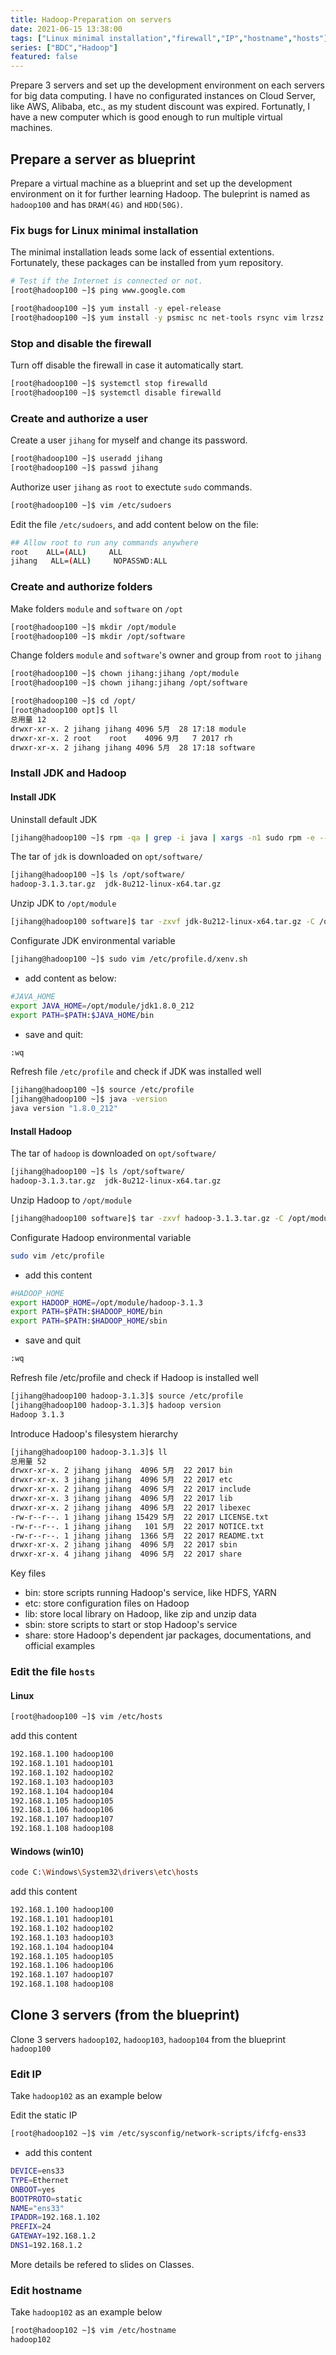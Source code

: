 ```yaml
---
title: Hadoop-Preparation on servers 
date: 2021-06-15 13:38:00
tags: ["Linux minimal installation","firewall","IP","hostname","hosts"]
series: ["BDC","Hadoop"]
featured: false
---
```


Prepare 3 servers and set up the development environment on each servers for big data computing. I have no configurated instances on Cloud Server, like AWS, Alibaba, etc., as my student discount was expired. Fortunatly, I have a new computer which is good enough to run multiple virtual machines.

<!--more-->

## Prepare a server as blueprint

Prepare a virtual machine as a blueprint and set up the development environment on it for further learning Hadoop. The buleprint is named as `hadoop100` and has `DRAM(4G)` and `HDD(50G)`.

### Fix bugs for Linux minimal installation

The minimal installation leads some lack of essential extentions. Fortunately, these packages can be installed from yum repository.
```sh
# Test if the Internet is connected or not.
[root@hadoop100 ~]$ ping www.google.com

[root@hadoop100 ~]$ yum install -y epel-release
[root@hadoop100 ~]$ yum install -y psmisc nc net-tools rsync vim lrzsz ntp libzstd openssl-static tree iotop git
```

### Stop and disable the firewall
Turn off disable the firewall in case it automatically start.
```sh
[root@hadoop100 ~]$ systemctl stop firewalld
[root@hadoop100 ~]$ systemctl disable firewalld
```

### Create and authorize a user
Create a user `jihang` for myself and change its password.
```sh
[root@hadoop100 ~]$ useradd jihang
[root@hadoop100 ~]$ passwd jihang
```

Authorize user `jihang` as `root` to exectute `sudo` commands.
```sh
[root@hadoop100 ~]$ vim /etc/sudoers
```

Edit the file `/etc/sudoers`, and add content below on the file:
```sh
## Allow root to run any commands anywhere
root    ALL=(ALL)     ALL
jihang   ALL=(ALL)     NOPASSWD:ALL
```
### Create and authorize folders

Make folders `module` and `software` on `/opt`
```sh
[root@hadoop100 ~]$ mkdir /opt/module
[root@hadoop100 ~]$ mkdir /opt/software
```

Change folders `module` and `software`'s owner and group from `root` to `jihang` 
```sh
[root@hadoop100 ~]$ chown jihang:jihang /opt/module 
[root@hadoop100 ~]$ chown jihang:jihang /opt/software
```

```sh
[root@hadoop100 ~]$ cd /opt/
[root@hadoop100 opt]$ ll
总用量 12
drwxr-xr-x. 2 jihang jihang 4096 5月  28 17:18 module
drwxr-xr-x. 2 root    root    4096 9月   7 2017 rh
drwxr-xr-x. 2 jihang jihang 4096 5月  28 17:18 software
```

### Install JDK and Hadoop
#### Install JDK

Uninstall default JDK
```sh
[jihang@hadoop100 ~]$ rpm -qa | grep -i java | xargs -n1 sudo rpm -e --nodeps
```

The tar of `jdk` is downloaded on `opt/software/`
```sh
[jihang@hadoop100 ~]$ ls /opt/software/
hadoop-3.1.3.tar.gz  jdk-8u212-linux-x64.tar.gz
```

Unzip JDK to `/opt/module`
```sh
[jihang@hadoop100 software]$ tar -zxvf jdk-8u212-linux-x64.tar.gz -C /opt/module/
```

Configurate JDK environmental variable
```sh
[jihang@hadoop100 ~]$ sudo vim /etc/profile.d/xenv.sh
```
- add content as below:
```sh
#JAVA_HOME
export JAVA_HOME=/opt/module/jdk1.8.0_212
export PATH=$PATH:$JAVA_HOME/bin
```
- save and quit:
```sh
:wq
```

Refresh file `/etc/profile` and check if JDK was installed well
```sh
[jihang@hadoop100 ~]$ source /etc/profile
[jihang@hadoop100 ~]$ java -version
java version "1.8.0_212"
```

#### Install Hadoop

The tar of `hadoop` is downloaded on `opt/software/`
```sh
[jihang@hadoop100 ~]$ ls /opt/software/
hadoop-3.1.3.tar.gz  jdk-8u212-linux-x64.tar.gz
```

Unzip Hadoop to `/opt/module`
```sh
[jihang@hadoop100 software]$ tar -zxvf hadoop-3.1.3.tar.gz -C /opt/module/
```

Configurate Hadoop environmental variable
```sh
sudo vim /etc/profile
```
- add this content
```sh
#HADOOP_HOME
export HADOOP_HOME=/opt/module/hadoop-3.1.3
export PATH=$PATH:$HADOOP_HOME/bin
export PATH=$PATH:$HADOOP_HOME/sbin
```
- save and quit
```sh
:wq
```

Refresh file /etc/profile and check if Hadoop is installed well
```sh
[jihang@hadoop100 hadoop-3.1.3]$ source /etc/profile
[jihang@hadoop100 hadoop-3.1.3]$ hadoop version
Hadoop 3.1.3
```

Introduce Hadoop's filesystem hierarchy

```sh
[jihang@hadoop100 hadoop-3.1.3]$ ll
总用量 52
drwxr-xr-x. 2 jihang jihang  4096 5月  22 2017 bin
drwxr-xr-x. 3 jihang jihang  4096 5月  22 2017 etc
drwxr-xr-x. 2 jihang jihang  4096 5月  22 2017 include
drwxr-xr-x. 3 jihang jihang  4096 5月  22 2017 lib
drwxr-xr-x. 2 jihang jihang  4096 5月  22 2017 libexec
-rw-r--r--. 1 jihang jihang 15429 5月  22 2017 LICENSE.txt
-rw-r--r--. 1 jihang jihang   101 5月  22 2017 NOTICE.txt
-rw-r--r--. 1 jihang jihang  1366 5月  22 2017 README.txt
drwxr-xr-x. 2 jihang jihang  4096 5月  22 2017 sbin
drwxr-xr-x. 4 jihang jihang  4096 5月  22 2017 share
```
Key files
- bin: store scripts running Hadoop's service, like HDFS, YARN
- etc: store configuration files on Hadoop
- lib: store local library on Hadoop, like zip and unzip data
- sbin: store scripts to start or stop Hadoop's service
- share: store Hadoop's dependent jar packages, documentations, and official examples

### Edit the file `hosts`
#### Linux
```sh
[root@hadoop100 ~]$ vim /etc/hosts
```
add this content
```sh
192.168.1.100 hadoop100
192.168.1.101 hadoop101
192.168.1.102 hadoop102
192.168.1.103 hadoop103
192.168.1.104 hadoop104
192.168.1.105 hadoop105
192.168.1.106 hadoop106
192.168.1.107 hadoop107
192.168.1.108 hadoop108
```

#### Windows (win10)
```sh
code C:\Windows\System32\drivers\etc\hosts
```
add this content
```sh
192.168.1.100 hadoop100
192.168.1.101 hadoop101
192.168.1.102 hadoop102
192.168.1.103 hadoop103
192.168.1.104 hadoop104
192.168.1.105 hadoop105
192.168.1.106 hadoop106
192.168.1.107 hadoop107
192.168.1.108 hadoop108
```

## Clone 3 servers (from the blueprint)

Clone 3 servers `hadoop102`, `hadoop103`, `hadoop104` from the blueprint `hadoop100`

### Edit IP

Take `hadoop102` as an example below

Edit the static IP
```sh
[root@hadoop102 ~]$ vim /etc/sysconfig/network-scripts/ifcfg-ens33
```
- add this content
```sh
DEVICE=ens33
TYPE=Ethernet
ONBOOT=yes
BOOTPROTO=static
NAME="ens33"
IPADDR=192.168.1.102
PREFIX=24
GATEWAY=192.168.1.2
DNS1=192.168.1.2
```
More details be refered to slides on Classes.

### Edit hostname 
Take `hadoop102` as an example below

```sh
[root@hadoop102 ~]$ vim /etc/hostname
hadoop102
```
